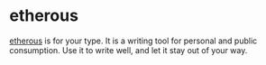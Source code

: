 etherous
======

[etherous](http://ethero.us) is for your type. It is a writing tool for personal and public consumption. Use it to write well, and let it stay out of your way.